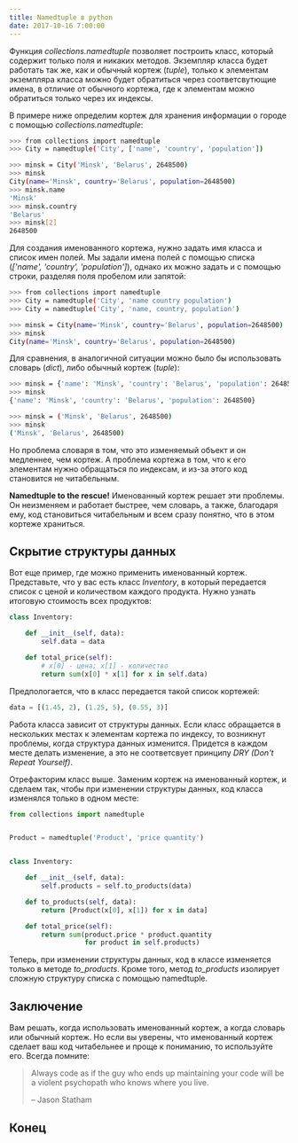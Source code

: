 ```yaml
---
title: Namedtuple в python
date: 2017-10-16 7:00:00
---
```


Функция *collections.namedtuple* позволяет построить класс, который содержит только поля и никаких методов. Экземпляр класса будет работать так же, как и обычный кортеж (*tuple*), только к элементам экземпляра класса можно будет обратиться через соответсвутющие имена, в отличие от обычного кортежа, где к элементам можно обратиться только через их индексы.

В примере ниже определим кортеж для хранения информации о городе с помощью *collections.namedtuple*:

```bash
>>> from collections import namedtuple
>>> City = namedtuple('City', ['name', 'country', 'population'])

>>> minsk = City('Minsk', 'Belarus', 2648500)
>>> minsk
City(name='Minsk', country='Belarus', population=2648500)
>>> minsk.name
'Minsk'
>>> minsk.country
'Belarus'
>>> minsk[2]
2648500
```

Для создания именованного кортежа, нужно задать имя класса и список имен полей. Мы задали имена полей с помощью списка (*['name', 'country', 'population']*), однако их можно задать и с помощью строки, разделяя поля пробелом или запятой:

```bash
>>> from collections import namedtuple
>>> City = namedtuple('City', 'name country population')
>>> City = namedtuple('City', 'name, country, population')

>>> minsk = City(name='Minsk', country='Belarus', population=2648500)
>>> minsk
City(name='Minsk', country='Belarus', population=2648500)
```

Для сравнения, в аналогичной ситуации можно было бы использовать словарь (*dict*), либо обычный кортеж (*tuple*):

```bash
>>> minsk = {'name': 'Minsk', 'country': 'Belarus', 'population': 2648500}
>>> minsk
{'name': 'Minsk', 'country': 'Belarus', 'population': 2648500}

>>> minsk = ('Minsk', 'Belarus', 2648500)
>>> minsk
('Minsk', 'Belarus', 2648500)
```

Но проблема словаря в том, что это изменяемый объект и он медленнее, чем кортеж. А проблема кортежа в том, что к его элементам нужно обращаться по индексам, и из-за этого код становится не читабельным.

**Namedtuple to the rescue!** Именованный кортеж решает эти проблемы. Он неизменяем и работает быстрее, чем словарь, а также, благодаря ему, код становиться читабельным и всем сразу понятно, что в этом кортеже храниться.

## Скрытие структуры данных

Вот еще пример, где можно применить именованный кортеж. Представьте, что у вас есть класс *Inventory*, в который передается список с ценой и количеством каждого продукта. Нужно узнать итоговую стоимость всех продуктов:

```python
class Inventory:

    def __init__(self, data):
        self.data = data

    def total_price(self):
        # x[0] - цена; x[1] - количество
        return sum(x[0] * x[1] for x in self.data)
```

Предпологается, что в класс передается такой список кортежей:

```python
data = [(1.45, 2), (1.25, 5), (0.55, 3)]
```

Работа класса зависит от структуры данных. Если класс обращается в нескольких местах к элементам кортежа по индексу, то возникнут проблемы, когда структура данных изменится. Придется в каждом месте делать изменение, а это не соответсвует принципу *DRY (Don't Repeat Yourself)*.

Отрефакторим класс выше. Заменим кортеж на именованный кортеж, и сделаем так, чтобы при изменении структуры данных, код класса изменялся только в одном месте:

```python
from collections import namedtuple


Product = namedtuple('Product', 'price quantity')


class Inventory:

    def __init__(self, data):
        self.products = self.to_products(data)

    def to_products(self, data):
        return [Product(x[0], x[1]) for x in data]

    def total_price(self):
        return sum(product.price * product.quantity
                   for product in self.products)
```

Теперь, при изменении структуры данных, код в классе изменяется только в методе *to_products*. Кроме того, метод *to_products* изолирует сложную структуру списка с помощью namedtuple.

## Заключение

Вам решать, когда использовать именованный кортеж, а когда словарь или обычный кортеж. Но если вы уверены, что именованный кортеж сделает ваш код читабельнее и проще к пониманию, то используйте его. Всегда помните:

> Always code as if the guy who ends up maintaining your code will be a violent psychopath who knows where you live.
>
> – Jason Statham

## Конец
